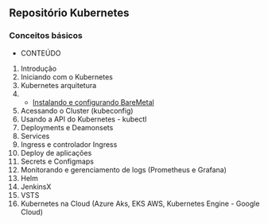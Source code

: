 ## Repositório Kubernetes

### Conceitos básicos 

* CONTEÚDO

1. Introdução
2. Iniciando com o Kubernetes
3. Kubernetes arquitetura
4. * [Instalando e configurando BareMetal](https://github.com/concrete-cristian-trucco/kubernetes-basico/blob/master/k8s/setup-baremetal-kubeadm.md)
5. Acessando o Cluster (kubeconfig)
6. Usando a API do Kubernetes - kubectl
7. Deployments e Deamonsets
8. Services
9. Ingress e controlador Ingress
10. Deploy de aplicações 
11. Secrets e Configmaps
12. Monitorando e gerenciamento de logs (Prometheus e Grafana)
13. Helm
14. JenkinsX
15. VSTS
16. Kubernetes na Cloud (Azure Aks, EKS AWS, Kubernetes Engine - Google Cloud)
